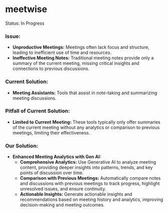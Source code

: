 # meetwise

Status: In Progress

### Issue:
- **Unproductive Meetings:** Meetings often lack focus and structure, leading to inefficient use of time and resources.
- **Ineffective Meeting Notes:** Traditional meeting notes provide only a summary of the current meeting, missing critical insights and connections to previous discussions.

### Current Solution:
- **Meeting Assistants:** Tools that assist in note-taking and summarizing meeting discussions.

### Pitfall of Current Solution:
- **Limited to Current Meeting:** These tools typically only offer summaries of the current meeting without any analytics or comparison to previous meetings, limiting their effectiveness.

### Our Solution:
- **Enhanced Meeting Analytics with Gen AI:**
  - **Comprehensive Analytics:** Use Generative AI to analyze meeting content, providing deeper insights into patterns, trends, and key points of discussion over time.
  - **Comparison with Previous Meetings:** Automatically compare notes and discussions with previous meetings to track progress, highlight unresolved issues, and ensure continuity.
  - **Actionable Insights:** Generate actionable insights and recommendations based on meeting history and analytics, improving decision-making and meeting outcomes.
